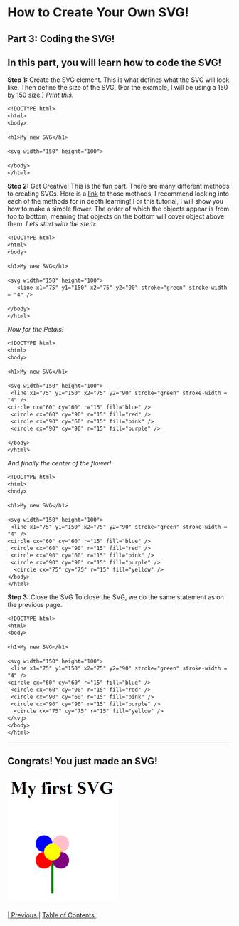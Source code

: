 # How to Create Your Own SVG!
## Part 3: Coding the SVG!
In this part, you will learn how to code the SVG!
---
**Step 1:** Create the SVG element. This is what defines what the SVG will look like. Then define the size of the SVG. (For the example, I will be using a 150 by 150 size!)
*Print this:*
```
<!DOCTYPE html>
<html>
<body>
  
<h1>My new SVG</h1>
  
<svg width="150" height="100">
  
</body>
</html>
```

**Step 2:**  Get Creative! This is the fun part. There are many different methods to creating SVGs. Here is a [link](https://www.w3schools.com/graphics/svg_reference.asp) to those methods, I recommend looking into each of the methods for in depth learning! For this tutorial, I will show you how to make a simple flower.
 The order of which the objects appear is from top to bottom, meaning that objects on the bottom will cover object above them. *Lets start with the stem:*
```  
<!DOCTYPE html>
<html>
<body>
  
<h1>My new SVG</h1>
  
<svg width="150" height="100">
   <line x1="75" y1="150" x2="75" y2="90" stroke="green" stroke-width = "4" />

</body>
</html>
 ```
  *Now for the Petals!*
  ```
<!DOCTYPE html>
<html>
<body>
  
<h1>My new SVG</h1>
  
<svg width="150" height="100">
   <line x1="75" y1="150" x2="75" y2="90" stroke="green" stroke-width = "4" />
  <circle cx="60" cy="60" r="15" fill="blue" />
   <circle cx="60" cy="90" r="15" fill="red" />
   <circle cx="90" cy="60" r="15" fill="pink" />
   <circle cx="90" cy="90" r="15" fill="purple" />

</body>
</html>
  ```
*And finally the center of the flower!*
  ```
<!DOCTYPE html>
<html>
<body>
  
<h1>My new SVG</h1>
  
<svg width="150" height="100">
   <line x1="75" y1="150" x2="75" y2="90" stroke="green" stroke-width = "4" />
  <circle cx="60" cy="60" r="15" fill="blue" />
   <circle cx="60" cy="90" r="15" fill="red" />
   <circle cx="90" cy="60" r="15" fill="pink" />
   <circle cx="90" cy="90" r="15" fill="purple" />
    <circle cx="75" cy="75" r="15" fill="yellow" />
</body>
</html>
 ```
 **Step 3:** Close the SVG
  To close the SVG, we do the same statement as on the previous page.
  ```
<!DOCTYPE html>
<html>
<body>
  
<h1>My new SVG</h1>
  
<svg width="150" height="100">
   <line x1="75" y1="150" x2="75" y2="90" stroke="green" stroke-width = "4" />
  <circle cx="60" cy="60" r="15" fill="blue" />
   <circle cx="60" cy="90" r="15" fill="red" />
   <circle cx="90" cy="60" r="15" fill="pink" />
   <circle cx="90" cy="90" r="15" fill="purple" />
    <circle cx="75" cy="75" r="15" fill="yellow" />
  </svg>
</body>
</html>
 ```
 ---
  ## Congrats! You just made an SVG!
  
 ![Image](https://github.com/LiviaFiebelkorn/Final_Project_INFOTCH1600/blob/main/SVG%20SCREENSHOT.png)
---
|[ Previous ](Page5.md) |   [ Table of Contents ](README.md)  |
